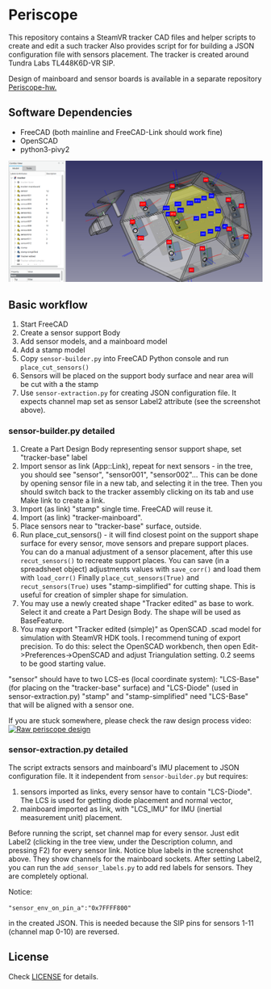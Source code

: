 # Periscope

This repository contains a SteamVR tracker CAD files and helper scripts to create and edit a such tracker
Also provides script for for building a JSON configuration file with sensors placement. The tracker is created around Tundra Labs TL448K6D-VR SIP.

Design of mainboard and sensor boards is available in a separate repository [Periscope-hw.](https://github.com/twizzter/Periscope-hardware)

## Software Dependencies

* FreeCAD (both mainline and FreeCAD-Link should work fine)
* OpenSCAD
* python3-pivy2

![FreeCAD view][freecad-view]

[freecad-view]: https://raw.githubusercontent.com/kwahoo2/periscope/master/.github/images/objects.png "Tracker in FreeCAD"

## Basic workflow

1. Start FreeCAD
2. Create a sensor support Body
3. Add sensor models, and a mainboard model
4. Add a stamp model
5. Copy `sensor-builder.py` into FreeCAD Python console and run `place_cut_sensors()`
6. Sensors will be placed on the support body surface and near area will be cut with a the stamp
7. Use `sensor-extraction.py` for creating JSON configuration file. It expects channel map set as sensor Label2 attribute (see the screenshot above).

### sensor-builder.py detailed

1. Create a Part Design Body representing sensor support shape, set "tracker-base" label
2. Import sensor as link (App::Link), repeat for next sensors - in the tree, you should see "sensor", "sensor001", "sensor002"... This can be done by opening sensor file in a new tab, and selecting it in the tree. Then you should switch back to the tracker assembly clicking on its tab and use Make link to create a link.
3. Import (as link) "stamp" single time. FreeCAD will reuse it.
4. Import (as link) "tracker-mainboard".
5. Place sensors near to "tracker-base" surface, outside.
6. Run place_cut_sensors() - it will find closest point on the support shape surface for every sensor, move sensors and prepare support places.
You can do a manual adjustment of a sensor placement, after this use `recut_sensors()` to recreate support places.
You can save (in a spreadsheet object) adjustments values with `save_corr()` and load them with `load_corr()`
Finally `place_cut_sensors(True)` and `recut_sensors(True)` uses "stamp-simplified" for cutting shape. This is useful for creation of simpler shape for simulation.
7. You may use a newly created shape "Tracker edited" as base to work. Select it and create a Part Design Body. The shape will be used as BaseFeature.
8. You may export "Tracker edited (simple)" as OpenSCAD .scad model for simulation with SteamVR HDK tools. I recommend tuning of export precision. To do this: select the OpenSCAD workbench, then open Edit->Preferences->OpenSCAD and adjust Triangulation setting. 0.2 seems to be good starting value.

"sensor" should have to two LCS-es (local coordinate system): "LCS-Base" (for placing on the "tracker-base" surface) and "LCS-Diode" (used in sensor-extraction.py)
"stamp" and "stamp-simplified" need "LCS-Base" that will be aligned with a sensor one.

If you are stuck somewhere, please check the raw design process video:
[![Raw periscope design](https://img.youtube.com/vi/k3IkPT9DVl4/0.jpg)](https://youtu.be/k3IkPT9DVl4)

### sensor-extraction.py detailed

The script extracts sensors and mainboard's IMU placement to JSON configuration file. It it independent from `sensor-builder.py` but requires:
1. sensors imported as links, every sensor have to contain "LCS-Diode". The LCS is used for getting diode placement and normal vector,
2. mainboard imported as link, with "LCS_IMU" for IMU (inertial measurement unit) placement.

Before running the script, set channel map for every sensor. Just edit Label2 (clicking in the tree view, under the  Description column, and pressing F2) for every sensor link. Notice blue labels in the screenshot above. They show channels for the mainboard sockets. After setting Label2, you can run the `add_sensor_labels.py` to add red labels for sensors. They are completely optional.

Notice:

`"sensor_env_on_pin_a":"0x7FFFF800"`

in the created JSON. This is needed because the SIP pins for sensors 1-11 (channel map 0-10) are reversed.

## License

Check [LICENSE](LICENSE) for details.
